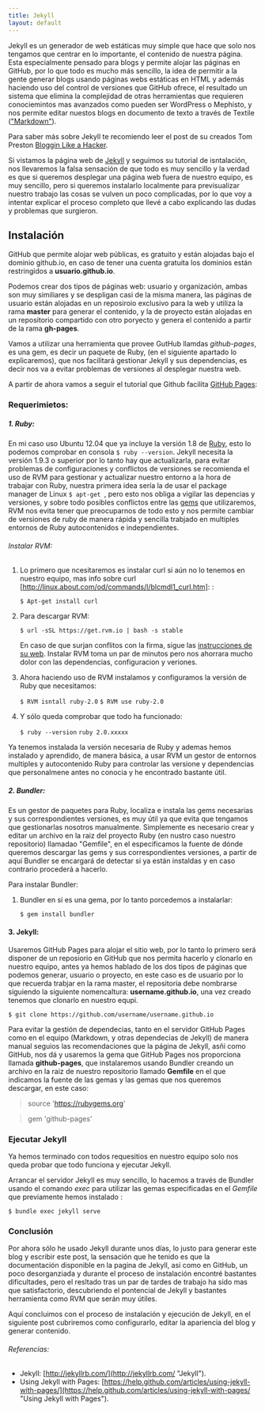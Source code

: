 ```yaml
---
title: Jekyll
layout: default
---
```


Jekyll es un generador de web estáticas muy simple que hace que solo nos tengamos que centrar en lo importante, el contenido de nuestra página. Esta especialmente pensado para blogs y permite alojar las páginas en GitHub, por lo que todo es mucho más sencillo, la idea de permitir a la gente generar blogs usando páginas webs estáticas en HTML y además haciendo uso del control de versiones que GitHub ofrece, el resultado un sistema que elimina la complejidad de otras herramientas que requieren conociemintos mas avanzados como pueden ser WordPress o Mephisto, y nos permite editar nuestos blogs en documento de texto a través de Textile (["Markdown"](http://es.wikipedia.org/wiki/Markdown "Markdown")).

Para saber más sobre Jekyll te recomiendo leer el post de su creados Tom Preston [Bloggin Like a Hacker](http://tom.preston-werner.com/2008/11/17/blogging-like-a-hacker.html "Blogging Like a Hacker").

Si vistamos la página web de [Jekyll](http://jekyllrb.com/ "Jekyll") y seguimos su tutorial de isntalación, nos llevaremos la falsa sensación de que todo es muy sencillo y la verdad es que si queremos desplegar una página web fuera de nuestro equipo, es muy sencillo, pero si queremos instalarlo localmente para previsualizar nuestro trabajo las cosas se vulven un poco complicadas, por lo que voy a intentar explicar el proceso completo que llevé a cabo explicando las dudas y problemas que surgieron.

## Instalación

GitHub que permite alojar web públicas, es gratuito y están alojadas bajo el dominio github.io, en caso de tener una cuenta gratuita los dominios están restringidos a **usuario.github.io**.

Podemos crear dos tipos de páginas web: usuario y organización, ambas son muy similiares y se despligan casi de la misma manera, las páginas de usuario están alojadas en un reposiroio exclusivo para la web y utiliza la rama **master** para generar el contenido, y la de proyecto están alojadas en un repositorio compartido con otro poryecto y genera el contenido a partir de la rama **gh-pages**.

Vamos a utilizar una herramienta que provee GutHub llamdas *github-pages*, es una gem, es decir un paquete de Ruby, (en el siguiente apartado lo explicaremos), que nos facilitará gestionar Jekyll y sus dependencias, es decir nos va a evitar problemas de versiones al desplegar nuestra web.

A partir de ahora vamos a seguir el tutorial que Github facilita [GitHub Pages](https://help.github.com/articles/using-jekyll-with-pages/ "GitHub Pages"):

### Requerimietos:

##### **1. Ruby**:

En mi caso uso Ubuntu 12.04 que ya incluye la versión 1.8 de [Ruby](https://www.ruby-lang.org/es/ "Ruby"), esto lo podemos comprobar en consola `$ ruby --version`.
Jekyll necesita la versión 1.9.3 o superior por lo tanto hay que actualizarla, para evitar problemas de configuraciones y conflictos de versiones se recomienda el uso de RVM para gestionar y actualizar nuestro entorno a la hora de trabajar con Ruby, nuestra primera idea sería la de usar el package manager de Linux `$ apt-get `, pero esto nos obliga a vigilar las depencias y versiones, y sobre todo posibles conflictos entre las [gems](http://es.wikipedia.org/wiki/RubyGems "gems") que utilizaremos, RVM nos evita tener que preocuparnos de todo esto y nos permite cambiar de versiones de ruby de manera rápida y sencilla trabjado en multiples entornos de Ruby autocontenidos e independientes.

###### Instalar RVM:

1. Lo primero que ncesitaremos es instalar curl si aún no lo tenemos en nuestro equipo, mas info sobre curl [http://linux.about.com/od/commands/l/blcmdl1_curl.htm]: :

    `$ Apt-get install curl`

2. Para descargar RVM:

    `$ url -sSL https://get.rvm.io | bash -s stable`

	En caso de que surjan conflitos con la firma, sigue las [instrucciones de su web](https://rvm.io/ "firma RVM"). Instalar RVM toma un par de minutos pero nos ahorrara mucho dolor con las dependencias, configuracion y veriones.

3. Ahora haciendo uso de RVM instalamos y configuramos la versión de Ruby que necesitamos:

    `$ RVM isntall ruby-2.0`
	`$ RVM use ruby-2.0`

4. Y sólo queda comprobar que todo ha funcionado:

    `$ ruby --version`
    `ruby 2.0.xxxxx`

Ya tenemos instalada la versión necesaria de Ruby y ademas hemos instalado y aprendido, de manera básica, a usar RVM un gestor de entornos multiples y autocontenido Ruby para controlar las versione y dependencias que personalmene antes no conocia y he encontrado bastante útil.


##### **2. Bundler**:

Es un gestor de paquetes para Ruby, localiza e instala las gems necesarias y sus correspondientes versiones, es muy útil ya que evita que tengamos que gestionarlas nosotros manualmente. Simplemente es necesario crear y editar un archivo en la raiz del proyecto Ruby (en nustro caso nuestro repositorio) llamadao "Gemfile", en el especificamos la fuente de dónde queremos descargar las gems y sus correspondientes versiones, a partir de aquí Bundler se encargará de detectar si ya están instaldas y en caso contrario procederá a hacerlo.

Para instalar Bundler:

1. Bundler en sí es una gema, por lo tanto porcedemos a instalarlar:

	`$ gem install bundler`

#### **3. Jekyll**:

Usaremos GitHub Pages para alojar el sitio web, por lo tanto lo primero será disponer de un reposiorio en GitHub que nos permita hacerlo y clonarlo en nuestro equipo, antes ya hemos hablado de los dos tipos de páginas que podemos generar, usuario o proyecto, en este caso es de usuario por lo que recuerda trabjar en la rama master, el repositoria debe nombrarse siguiendo la siguiente nomencaltura: **username.github.io**, una vez creado tenemos que clonarlo en nuestro equpi.

`$ git clone https://github.com/username/username.github.io`

Para evitar la gestión de dependecias, tanto en el servidor GitHub Pages como en el equipo (Markdown, y otras dependecias de Jekyll) de manera manual seguios las recomendaciones que la página de Jekyll, asñi como GitHub, nos dá y usaremos la gema que GitHub Pages nos proporciona llamada **github-pages**, que instalaremos usando Bundler creando un archivo en la raiz de nuestro repositorio llamado **Gemfile** en el que indicamos la fuente de las gemas y las gemas que nos queremos descargar, en este caso:

>  source 'https://rubygems.org'

>  gem 'github-pages'

### Ejecutar Jekyll

Ya hemos terminado con todos requesitios en nuestro equipo solo nos queda probar que todo funciona y ejecutar Jekyll.

Arrancar el servidor Jekyll es muy sencillo, lo hacemos a través de Bundler usando el comando *exec* para utilizar las gemas especificadas en el *Gemfile* que previamente hemos instalado :

`$ bundle exec jekyll serve`

### Conclusión
Por ahora sólo he usado Jekyll durante unos días, lo justo para generar este blog y escribir este post, la sensación que he tenido es que la documentación disponible en la pagina de Jekyll, así como en GitHub, un poco desorganziada y durante el proceso de instalación encontré bastantes dificultades, pero el resltado tras un par de tardes de trabajo ha sido mas que satisfactorio, descubriendo el pontencial de Jekyll y bastantes herramienta como RVM que serán muy útiles.

Aquí concluimos con el proceso de instalación y ejecución de Jekyll, en el siguiente post cubriremos como configurarlo, editar la apariencia del blog y generar contenido.

###### Referencias:

* Jekyll: [http://jekyllrb.com/](http://jekyllrb.com/ "Jekyll").
* Using Jekyll with Pages: [https://help.github.com/articles/using-jekyll-with-pages/](https://help.github.com/articles/using-jekyll-with-pages/ "Using Jekyll with Pages").




